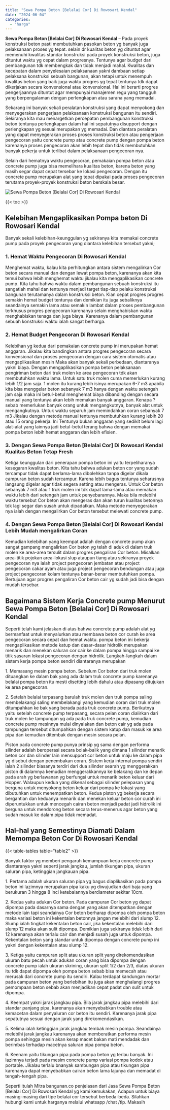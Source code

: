 ```yaml
---
title: "Sewa Pompa Beton [Belalai Cor] Di Rowosari Kendal"
date: "2024-06-04"
categories: 
  - "harga"
---
```


**Sewa Pompa Beton \[Belalai Cor\] Di Rowosari Kendal** – Pada proyek konstruksi beton pasti membutuhkan pasokan beton yg banyak juga pelaksanaan proses yg tepat. selain dr kualitas beton yg dituntut agar memenuhi kwalitas standar konstruksi pada proyek konstruksi beton, juga dituntut waktu yg cepat dalam progresnya. Tentunya agar budget dari pembangunan tdk membengkak dan tidak menjadi mahal. Kwalitas dan kecepatan dalam penyelesaian pelaksanaan yakni dambaan setiap pelaksana konstruksi sebuah bangunan, akan tetapi untuk menempuh kwalitas beton yang baik juga waktu progres yg tepat tentunya tdk dapat dikerjakan secara konvensional atau konvensional. Hal ini berarti progres pengerjaannya dituntut agar mempunyai manajemen regu yang tangguh yang berpengalaman dengan perlengkapan atau sarana yang memadai.

Sekarang ini banyak sekali peralatan konstruksi yang dapat menyokong dan menyegerakan pengerjaan pelaksanaan konstruksi bangunan itu sendiri. Sekiranya kita mau menargetkan percepatan pembangunan konstruksi beton tentunya perlengkapan dalam hal ini sepatutnya disupport dengan perlengkapan yg sesuai merupakan yg memadai. Dan diantara peralatan yang dapat menyegerakan proses proses konstruksi beton atau pengerjaan pengecoran yaitu concrete pump atau concrete pump dengan pompa beton karenanya proses pengecoran akan lebih tepat dan tidak membutuhkan banyak pekerja untuk terlibat dalam pelaksanaan pengecoran nya.

Selain dari hematnya waktu pengecoran, pemakaian pompa beton atau concrete pump juga bisa memelihara kualitas beton, karena beton yang masih segar dapat cepat tersebar ke lokasi pengecoran. Dengan itu concrete pump merupakan alat yang tepat dipakai pada proses pengecoran terutama proyek-proyek konstruksi beton berskala besar.

![Sewa Pompa Beton [Belalai Cor] Di Rowosari Kendal](/images/sewa-concrete-pump-12.png)

{{< toc >}}

## Kelebihan Mengaplikasikan Pompa beton Di Rowosari Kendal

Banyak sekali kelebihan-keunggulan yg sekiranya kita memakai concrete pump pada proyek pengecoran yang diantara kelebihan tersebut yakni;

### 1\. Hemat Waktu Pengecoran Di Rowosari Kendal

Menghemat waktu, kalau kita perhitungkan antara sistem mengalirkan Cor beton secara manual dan dengan lewat pompa beton, karenanya akan kita temui bahwa lebih menghemat waktu jikalau kita mengaplikasikan concrete pump. Kita tahu bahwa waktu dalam pembangunan sebuah konstruksi itu sangatlah mahal dan tentunya menjadi target tiap-tiap pelaku konstruksi bangunan terutamanya dalam konstruksi beton. Kian cepat progres progres semakin hemat budget tentunya dan demikian itu juga sebaliknya seandainya semakin lama atau semakin lambat dalam proses pembangunan terkhusus progres pengecoran karenanya selain menghabiskan waktu menghabiskan tenaga dan juga biaya. Karenanya dalam pembangunan sebuah konstruksi waktu ialah sangat berharga.

### 2\. Hemat Budget Pengecoran Di Rowosari Kendal

Kelebihan yg kedua dari pemakaian concrete pump ini merupakan hemat anggaran. Jikalau kita bandingkan antara progres pengecoran secara konvensional dan proses pengecoran dengan cara sistem otomatis atau mengaplikasikan mesin Maka akan banyak sekali perbedaan, diantaranya yakni biaya. Dengan mengaplikasikan pompa beton pelaksanaan pengiriman beton dari truk molen ke area pengecoran tdk akan membutuhkan waktu lama. Untuk satu truk molen cuma memerlukan kurang lebih 1/2 jam saja. 1 molen itu kurang lebih isinya merupakan 6-7 m3 apabila kita bisa menggelar beton sebanyak 7 m3 hanya dengan waktu setengah jam saja maka ini betul-betul menghemat biaya dibanding dengan secara manual yang tentunya akan lebih memakan banyak anggaran. Kenapa ? sebab memerlukan banyak orang untuk mengangkutnya, banyak alat untuk mengangkutnya. Untuk waktu separuh jam memindahkan coran sebanyak 7 m3 Jikalau dengan metode manual tentunya membutuhkan kurang lebih 20 atau 15 orang pekerja. Ini Tentunya bukan anggaran yang sedikit belum lagi alat-alat yang lainnya jadi betul-betul terang bahwa dengan memakai pompa beton lebih hemat anggaran dan lebih efisien.

### 3\. Dengan Sewa Pompa Beton \[Belalai Cor\] Di Rowosari Kendal Kualitas Beton Tetap Fresh

Ketiga keunggulan dari penerapan pompa beton ini yaitu terpeliharanya kesegaran kwalitas beton. Kita tahu bahwa adukan beton cor yang sudah tercampur tidak dapat berlama-lama dibolehkan tanpa digelar dikala campuran beton sudah tercampur. Karena lebih bagus tentunya seharusnya langsung digelar agar tidak segera setting atau mengeras. Untuk Cor beton sebanyak 7 m3 atau 1 truk molen ini tdk dapat lama-lama atau memakan waktu lebih dari setengah jam untuk penyebarannya. Maka bila melebihi waktu tersebut Cor beton akan mengeras dan akan turun kualitas betonnya tdk lagi segar dan susah untuk dipadatkan. Maka metode menyegerakan nya ialah dengan mengalirkan Cor beton tersebut melewati concrete pump.

### 4\. Dengan Sewa Pompa Beton \[Belalai Cor\] Di Rowosari Kendal Lebih Mudah mengalirkan Coran

Kemudian kelebihan yang keempat adalah dengan concrete pump akan sangat gampang mengalirkan Cor beton yg telah di aduk di dalam truk molen ke area-area tersulit dalam progres pengaliran Cor beton. Misalkan area-titik pojokan area-lokasi slup ataupun tiang atau sekiranya proyek pengecoran nya ialah project pengecoran jembatan atau project pengecoran cakar ayam atau juga project pengecoran bendungan atau juga project pengecoran kolam tentunya benar-benar membutuhkan pompa. Bertujuan agar progres pengaliran Cor beton cair yg sudah jadi bisa dengan mudah tersebar.

## Bagaimana Sistem Kerja Concrete pump Menurut Sewa Pompa Beton \[Belalai Cor\] Di Rowosari Kendal

Seperti telah kami jelaskan di atas bahwa concrete pump adalah alat yg bermanfaat untuk menyalurkan atau membawa beton cor curah ke area pengecoran secara cepat dan hemat waktu. pompa beton ini bekerja mengaplikasikan metode katup dan dasar-dasar hidrolik merupakan menarik dan menekan saluran cor cair ke dalam pompa hingga sampai ke titik sasaran lokasi pengecoran dengan hidrolik. Langkah-langkah dalam sistem kerja pompa beton sendiri diantaranya merupakan

1\. Memasang mesin pompa beton. Sebelum Cor beton dari truk molen dituangkan ke dalam bak yang ada dalam truk concrete pump karenanya belalai pompa beton itu mesti disetting lebih dahulu atau dipasang ditujukan ke area pengecoran.

2\. Setelah belalai terpasang barulah truk molen dan truk pompa saling membelakangi saling membelakangi yang kemudian coran dari truk molen ditumpahkan ke bak yang berada pada truk concrete pump. Berikutnya yaitu setelah concrete pump terpasang, secara pelan coran dialirkan dari truk molen ke tampungan yg ada pada truk concrete pump, kemudian concrete pump mesinnya mulai dinyalakan dan beton cair yg ada pada tampungan tersebut ditumpahkan dengan sistem katup dan masuk ke area pipa dan kemudian ditembak dengan mesin secara pelan.

Piston pada concrete pump punya prinsip yg sama dengan performa silinder adalah beroperasi secara bolak-balik yang dimana 1 silinder menarik beton cor dan silinder lain mensupport cor beton untuk maju ke dalam pipa yg disebut dengan penembakan coran. Sistem kerja internal pompa sendiri ialah 2 silinder biasanya terdiri dari dua silinder searah yg menggerakkan piston di dalamnya kemudian menggerakkannya ke belakang dan ke depan pada arah yg berlawanan yg berfungsi untuk menarik beton keluar dari Hopper. Walaupun kedua yang dikenal sebagai silinder pelepasan yang berguna untuk menyokong beton keluar dari pompa ke lokasi yang dibutuhkan untuk menempatkan beton. Kedua piston yg bekerja secara bergantian dan keduanya menarik dan menekan keluar beton cor curah ini diperuntukkan untuk mencegah cairan beton menjadi padat jadi hidrolik ini berguna untuk mendorong beton secara terus-menerus agar beton yang sudah masuk ke dalam pipa tidak memadat.

## Hal-hal yang Semestinya Diamati Dalam Memompa Beton Cor Di Rowosari Kendal

{{< table-tables table="table2" >}}

Banyak faktor yg memberi pengaruh kemampuan kerja concrete pump diantaranya yakni seperti jarak jangkau, jumlah tikungan pipa, ukuran saluran pipa, ketinggian jangkauan pipa.

1\. Pertama adalah ukuran saluran pipa yg bagus diaplikasikan pada pompa beton ini lazimnya merupakan pipa kaku yg diwujudkan dari baja yang berukuran 3 hingga 8 inci ketebalannya berdiameter sekitar 10cm.

2\. Kedua yaitu adukan Cor beton. Pada campuran Cor beton yg dapat dipompa pada dasarnya sama dengan yang akan ditempatkan dengan metode lain tapi seandainya Cor beton berharap dipompa oleh pompa beton maka variasi beton ini kekentalan betonnya jangan melebihi dari slump 12. Slump ialah tingkat kekentalan beton cair, jika kekentalan melebihi dari slump 12 maka akan sulit dipompa. Demikian juga sekiranya tidak lebih dari 12 karenanya akan terlalu cair dan menjadi susah juga untuk dipompa. Kekentalan beton yang standar untuk dipompa dengan concrete pump ini yakni dengan kekentalan atau slump 12.

3\. Ketiga yaitu campuran split atau ukuran split yang direkomendasikan ukuran batu pecah untuk adukan coran yang bisa dipompa dengan concrete pump ialah ukuran skrining, ukuran split 1/2 dan 2/3, diatas ukuran itu tdk dapat dipompa oleh pompa beton sebab bisa memecah atau merusak dari concrete pump itu sendiri. Kalau terdapat kandungan mortar pada campuran beton yang berlebihan itu juga akan menghalangi progres pemompaan beton sebab akan menjadikan cepat padat dan sulit untuk dipompa.

4\. Keempat yakni jarak jangkau pipa. Bila jarak jangkau pipa melebihi dari standar panjang pipa, karenanya akan menyebabkan trouble atau kemacetan dalam penyaluran cor beton itu sendiri. Karenanya jarak pipa sepatutnya sesuai dengan jarak yang direkomendasikan.

5\. Kelima ialah ketinggian jarak jangkau tembak mesin pompa. Seandainya melebihi jarak jangkau karenanya akan memberatkan performa mesin pompa sehingga mesin akan kerap macet bakan mati mendadak dan berimbas terhadap macetnya saluran pipa pompa beton.

6\. Keenam yaitu tikungan pipa pada pompa beton yg terlau banyak. Ini lazimnya terjadi pada mesim concrete pump variasi pompa kodok atau portable. Jikalau terlalu bnanyak sambungan pipa atau tikungan pipa karenanya dapat menyebabkan cairan beton lama lajunya dan memadat di tengah-tengah pipa.

Seperti itulah Mitra bangunan.co penjelasan dari Jasa Sewa Pompa Beton \[Belalai Cor\] Di Rowosari Kendal yg kami kemukakan, Adapun untuk biaya masing-masing dari tipe belalai cor tersebut berbeda-beda. Silahkan hubungi kami untuk harganya melalui whatsapp /chat /tlp. Makasih
